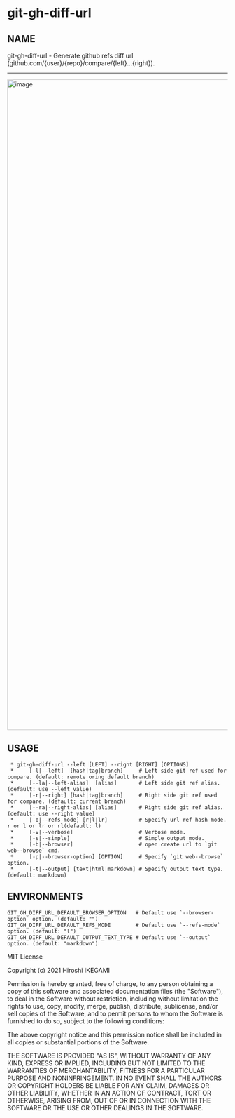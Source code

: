 # git-gh-diff-url

NAME
----
git-gh-diff-url - Generate github refs diff url (github.com/{user}/{repo}/compare/{left}...{right}).

---

<img width="1483" alt="image" src="https://user-images.githubusercontent.com/1598505/132938621-c239519d-c6bb-43b9-9245-3fda86bc427b.png">




USAGE
----
```
 * git-gh-diff-url --left [LEFT] --right [RIGHT] [OPTIONS]
 *     [-l|--left]  [hash|tag|branch]     # Left side git ref used for compare. (default: remote oring default branch)
 *     [--la|--left-alias]  [alias]       # Left side git ref alias. (default: use --left value)
 *     [-r|--right] [hash|tag|branch]     # Right side git ref used for compare. (default: current branch)
 *     [--ra|--right-alias] [alias]       # Right side git ref alias. (default: use --right value)
 *     [-o|--refs-mode] [r|l|lr]          # Specify url ref hash mode. r or l or lr or rl(default: l)
 *     [-v|--verbose]                     # Verbose mode.
 *     [-s|--simple]                      # Simple output mode.
 *     [-b|--browser]                     # open create url to `git web--browse` cmd.
 *     [-p|--browser-option] [OPTION]     # Specify `git web--browse` option.
 *     [-t|--output] [text|html|markdown] # Specify output text type. (default: markdown)
```

ENVIRONMENTS
----
```
GIT_GH_DIFF_URL_DEFAULT_BROWSER_OPTION   # Default use `--browser-option` option. (default: "")
GIT_GH_DIFF_URL_DEFAULT_REFS_MODE        # Default use `--refs-mode` option. (default: "l")
GIT_GH_DIFF_URL_DEFAULT_OUTPUT_TEXT_TYPE # Default use `--output` option. (default: "markdown")
```


MIT License

Copyright (c) 2021 Hiroshi IKEGAMI

Permission is hereby granted, free of charge, to any person obtaining a copy
of this software and associated documentation files (the "Software"), to deal
in the Software without restriction, including without limitation the rights
to use, copy, modify, merge, publish, distribute, sublicense, and/or sell
copies of the Software, and to permit persons to whom the Software is
furnished to do so, subject to the following conditions:

The above copyright notice and this permission notice shall be included in all
copies or substantial portions of the Software.

THE SOFTWARE IS PROVIDED "AS IS", WITHOUT WARRANTY OF ANY KIND, EXPRESS OR
IMPLIED, INCLUDING BUT NOT LIMITED TO THE WARRANTIES OF MERCHANTABILITY,
FITNESS FOR A PARTICULAR PURPOSE AND NONINFRINGEMENT. IN NO EVENT SHALL THE
AUTHORS OR COPYRIGHT HOLDERS BE LIABLE FOR ANY CLAIM, DAMAGES OR OTHER
LIABILITY, WHETHER IN AN ACTION OF CONTRACT, TORT OR OTHERWISE, ARISING FROM,
OUT OF OR IN CONNECTION WITH THE SOFTWARE OR THE USE OR OTHER DEALINGS IN THE
SOFTWARE.

